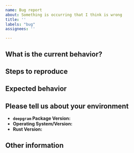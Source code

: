 ```yaml
---
name: Bug report
about: Something is occurring that I think is wrong
title: ''
labels: "bug"
assignees: ''

---
```


## What is the current behavior?

<!-- What's happening that seems wrong? -->

## Steps to reproduce

<!-- To make it faster to diagnose the root problem. Tell us how can we reproduce the bug. -->

## Expected behavior

<!-- What would you expect to happen when following the steps above? -->

## Please tell us about your environment
  
- **`deepgram` Package Version:** 
- **Operating System/Version:** 
- **Rust Version:** 

## Other information

<!-- Anything else we should know? (e.g. detailed explanation, stack-traces, related issues, suggestions how to fix, links for us to have context, e.g. stack overflow, codepen, etc) -->
